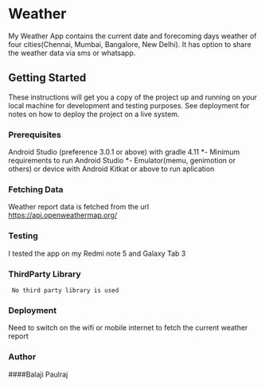 # Weather

My Weather App contains the current date and forecoming days weather of four cities(Chennai, Mumbai, Bangalore, New Delhi). It has option to share the weather data via sms or whatsapp.

## Getting Started

These instructions will get you a copy of the project up and running on your local machine for development and testing purposes. See deployment for notes on how to deploy the project on a live system.

### Prerequisites

Android Studio (preference 3.0.1 or above) with gradle 4.11 *- Minimum requirements to run Android Studio *- Emulator(memu, genimotion or others) or device with Android Kitkat or above to run aplication


### Fetching Data

Weather report data is fetched from the url https://api.openweathermap.org/

### Testing

I tested the app on my Redmi note 5 and Galaxy Tab 3

### ThirdParty Library

     No third party library is used
	 
### Deployment

 Need to switch on the wifi or mobile internet to fetch the current weather report

### Author

   ####Balaji Paulraj